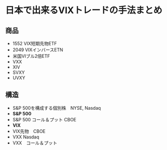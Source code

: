 # 日本で出来るVIXトレードの手法まとめ
## 商品
- 1552 VIX短期先物ETF
- 2049 VIXインバースETN
- 米国VIブル2倍ETF
- VXX
- XIV
- SVXY
- UVXY

## 構造
- S&P 500を構成する個別株　NYSE, Nasdaq
- **S&P 500** 
- S&P 500 コール＆プット CBOE
- **VIX**
- VIX先物　CBOE
- VXX Nasdaq
- VXX　コール＆プット
